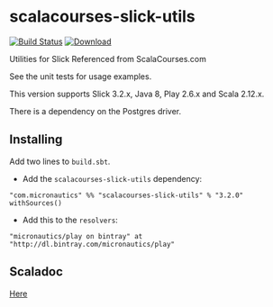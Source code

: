 # scalacourses-slick-utils

[![Build Status](https://travis-ci.org/mslinn/scalacourses-slick-utils.svg?branch=master)](https://travis-ci.org/mslinn/scalacourses-slick-utils)
[ ![Download](https://api.bintray.com/packages/micronautics/play/scalacourses-slick-utils/images/download.svg) ](https://bintray.com/micronautics/play/scalacourses-slick-utils/_latestVersion)

Utilities for Slick Referenced from ScalaCourses.com

See the unit tests for usage examples.

This version supports Slick 3.2.x, Java 8, Play 2.6.x and Scala 2.12.x.

There is a dependency on the Postgres driver.

## Installing

Add two lines to `build.sbt`.

 * Add the `scalacourses-slick-utils` dependency:
````
"com.micronautics" %% "scalacourses-slick-utils" % "3.2.0" withSources()
````

 * Add this to the `resolvers`:
````
"micronautics/play on bintray" at "http://dl.bintray.com/micronautics/play"
````

## Scaladoc
[Here](http://mslinn.github.io/scalacourses-slick-utils/latest/api/com/micronautics/slickUtils/index.html)
